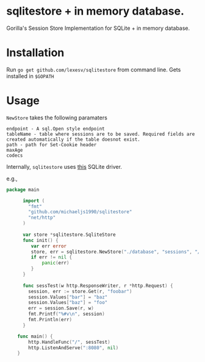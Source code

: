 sqlitestore + in memory database.
=================================

Gorilla's Session Store Implementation for SQLite  + in memory database.

Installation
===========

Run `go get github.com/lexesv/sqlitestore` from command line. Gets installed in `$GOPATH`

Usage
=====

`NewStore` takes the following paramaters

    endpoint - A sql.Open style endpoint
    tableName - table where sessions are to be saved. Required fields are created automatically if the table doesnot exist.
    path - path for Set-Cookie header
    maxAge
    codecs

Internally, `sqlitestore` uses [this](https://github.com/mattn/go-sqlite3) SQLite driver.

e.g.,

```go 
package main

      import (
  	    "fmt"
  	    "github.com/michaeljs1990/sqlitestore"
  	    "net/http"
      )
      
      var store *sqlitestore.SqliteStore
      func init() {
         var err error
         store, err = sqlitestore.NewStore("./database", "sessions", "/", 3600, []byte("<SecretKey>"))
         if err != nil {
             panic(err)
         } 
      }
      
      func sessTest(w http.ResponseWriter, r *http.Request) {
  	    session, err := store.Get(r, "foobar")
  	    session.Values["bar"] = "baz"
  	    session.Values["baz"] = "foo"
  	    err = session.Save(r, w)
  	    fmt.Printf("%#v\n", session)
  	    fmt.Println(err)
      }

    func main() {
    	http.HandleFunc("/", sessTest)
    	http.ListenAndServe(":8080", nil)
    }
```
